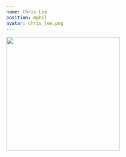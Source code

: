 ```yaml
---
name: Chris Lee
position: mphil
avatar: chris_lee.png
---
```


<img width="300" src="{{site.baseurl}}/images/people/{{page.avatar}}" data-action="zoom">

<!-- <i class="fa fa-bar-chart"></i> [Google Scholar](https://scholar.google.com.au/citations?user=KwhLl7IAAAAJ&hl=en) -->
<br>
<!-- <i class="fa fa-home"></i> [Homepage](https://) -->
